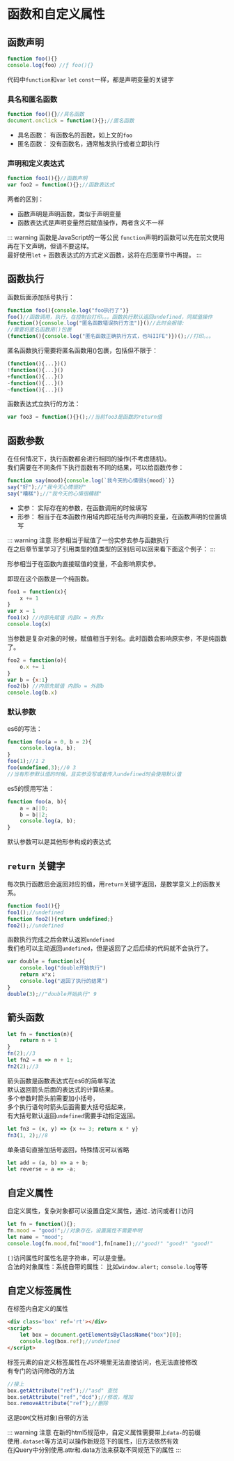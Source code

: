 # 函数和自定义属性

## 函数声明

```js
function foo(){}
console.log(foo）//ƒ foo(){}
```

代码中`function`和`var` `let` `const`一样，都是声明变量的关键字

### 具名和匿名函数

```js
function foo(){}//具名函数
document.onclick = function(){};//匿名函数
```

- 具名函数： 有函数名的函数，如上文的`foo`
- 匿名函数： 没有函数名，通常触发执行或者立即执行

### 声明和定义表达式

```js
function foo1(){}//函数声明
var foo2 = function(){};//函数表达式
```

两者的区别： 

- 函数声明是声明函数，类似于声明变量
- 函数表达式是声明变量然后赋值操作，两者含义不一样

::: warning 函数是JavaScript的一等公民
`function`声明的函数可以先在前文使用再在下文声明，但请不要这样。    
最好使用`let` + 函数表达式的方式定义函数，这将在后面章节中再提。
:::




## 函数执行

函数后面添加括号执行：

```js
function foo(){console.log("foo执行了")}
foo()//函数调用，执行，在控制台打印。。。函数执行默认返回undefined，同赋值操作
function(){console.log("匿名函数错误执行方法")}()//此时会报错: 
//需要将匿名函数用()包裹
(function(){console.log("匿名函数正确执行方式，也叫IIFE")})();//打印。。。
```

匿名函数执行需要将匿名函数用()包裹，包括但不限于：

```js
(function(){...})()
!function(){...}()
+function(){...}()
-function(){...}()
~function(){...}()
```

函数表达式立执行的方法：

```js
var foo3 = function(){}();//当前foo3是函数的return值
```



## 函数参数

在任何情况下，执行函数都会进行相同的操作(不考虑随机)。    
我们需要在不同条件下执行函数有不同的结果，可以给函数传参：

```js
function say(mood){console.log(`我今天的心情很${mood}`)}
say("好");//"我今天心情很好"
say("糟糕");//"我今天的心情很糟糕"
```

- 实参： 实际存在的参数，在函数调用的时候填写
- 形参： 相当于在本函数作用域内即花括号内声明的变量，在函数声明的位置填写

::: warning 注意
形参相当于赋值了一份实参去参与函数执行    
在之后章节里学习了引用类型的值类型的区别后可以回来看下面这个例子：
:::

形参相当于在函数内直接赋值的变量，不会影响原实参。

即现在这个函数是一个纯函数。

```js
foo1 = function(x){
    x += 1
}
var x = 1
foo1(x) //内部先赋值 内部x = 外界x
console.log(x)
```

当参数是复杂对象的时候，赋值相当于别名。此时函数会影响原实参，不是纯函数了。

```js
foo2 = function(o){
    o.x += 1
}
var b = {x:1}
foo2(b) //内部先赋值 内部o = 外部b
console.log(b.x)
```




### 默认参数

es6的写法：

```js
function foo(a = 0, b = 2){
    console.log(a, b);
}
foo(1);//1 2
foo(undefined,3);//0 3
//当有形参默认值的时候，且实参没写或者传入undefined时会使用默认值
```

es5的惯用写法：

```js
function foo(a, b){
    a = a||0;
    b = b||2;
    console.log(a, b);
}
```

默认参数可以是其他形参构成的表达式



## `return` 关键字

每次执行函数后会返回对应的值，用`return`关键字返回，是数学意义上的函数关系。

```js
function foo1(){}
foo1();//undefined
function foo2(){return undefined;}
foo2();//undefined
```

函数执行完成之后会默认返回`undefined`    
我们也可以主动返回`undefined`，但是返回了之后后续的代码就不会执行了。

```js
var double = function(x){
    console.log("double开始执行")
    return x*x；
    console.log("返回了执行的结果")
}
double(3);//"double开始执行" 9
```



## 箭头函数

```js
let fn = function(n){
    return n + 1
}
fn(2);//3
let fn2 = n => n + 1;
fn2(2);//3
```

箭头函数是函数表达式在es6的简单写法    
默认返回箭头后面的表达式的计算结果。    
多个参数时箭头前需要加小括号，    
多个执行语句时箭头后面需要大括号括起来，    
有大括号默认返回`undefined`需要手动指定返回。

```js
let fn3 = (x, y) => {x += 3; return x * y}
fn3(1, 2);//8
```

单条语句直接加括号返回，特殊情况可以省略

```js
let add = (a, b) => a + b;
let reverse = a => -a;
```



## 自定义属性

自定义属性，复杂对象都可以设置自定义属性，通过`.`访问或者`[]`访问

```js
let fn = function(){};
fn.mood = "good!";//对象存在，设置属性不需要申明
let name = "mood";
console.log(fn.mood,fn["mood"],fn[name]);//"good!" "good!" "good!"
```

`[]`访问属性时属性名是字符串，可以是变量。    
合法的对象属性：系统自带的属性： 比如`window.alert;` `console.log`等等



## 自定义标签属性

在标签内自定义的属性

```html
<div class='box' ref='rt'></div>
<script>
	let box = document.getElementsByClassName("box")[0];
    console.log(box.ref);//undefined
</script>
```

标签元素的自定义标签属性在JS环境里无法直接访问，也无法直接修改    
有专门的访问修改的方法

```js
//接上
box.getAttribute("ref");//"asd" 查找
box.setAttribute("ref","dcd");//修改，增加
box.removeAttribute("ref");//删除
```

这是`DOM`(文档对象)自带的方法

::: warning 注意
在新的html5规范中，自定义属性需要带上`data-`的前缀    
使用`.dataset`等方法可以操作新规范下的属性，旧方法依然有效    
在jQuery中分别使用.attr和.data方法来获取不同规范下的属性
:::
